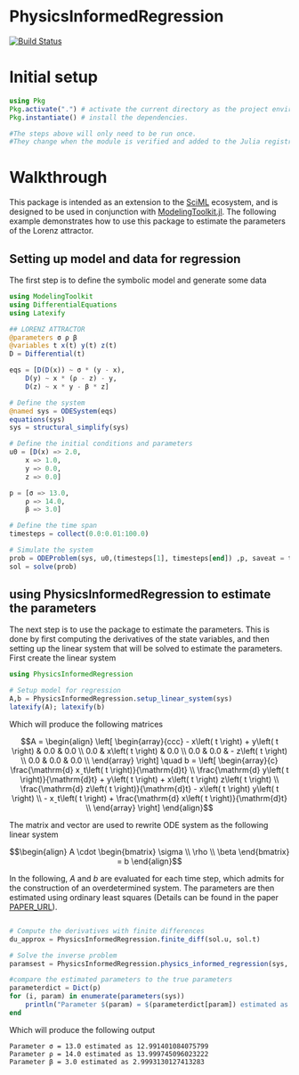 # PhysicsInformedRegression

[![Build Status](https://github.com/MarcusGalea/PhysicsInformedRegression.jl/actions/workflows/CI.yml/badge.svg?branch=master)](https://github.com/MarcusGalea/PhysicsInformedRegression.jl/actions/workflows/CI.yml?query=branch%3Amaster)

# Initial setup

```julia
using Pkg
Pkg.activate(".") # activate the current directory as the project environment.
Pkg.instantiate() # install the dependencies.

#The steps above will only need to be run once. 
#They change when the module is verified and added to the Julia registry.
```

# Walkthrough
This package is intended as an extension to the [SciML](https://sciml.ai/) ecosystem, and is designed to be used in conjunction with [ModelingToolkit.jl](https://mtk.sciml.ai/dev/). The following example demonstrates how to use this package to estimate the parameters of the Lorenz attractor.
## Setting up model and data for regression
The first step is to define the symbolic model and generate some data
```julia
using ModelingToolkit
using DifferentialEquations
using Latexify

## LORENZ ATTRACTOR
@parameters σ ρ β
@variables t x(t) y(t) z(t)
D = Differential(t)

eqs = [D(D(x)) ~ σ * (y - x),
    D(y) ~ x * (ρ - z) - y,
    D(z) ~ x * y - β * z]

# Define the system
@named sys = ODESystem(eqs)
equations(sys)
sys = structural_simplify(sys)

# Define the initial conditions and parameters
u0 = [D(x) => 2.0,
    x => 1.0,
    y => 0.0,
    z => 0.0]

p = [σ => 13.0,
    ρ => 14.0,
    β => 3.0]

# Define the time span
timesteps = collect(0.0:0.01:100.0)

# Simulate the system
prob = ODEProblem(sys, u0,(timesteps[1], timesteps[end]) ,p, saveat = timesteps)
sol = solve(prob)
```
## using PhysicsInformedRegression to estimate the parameters
The next step is to use the package to estimate the parameters. This is done by first computing the derivatives of the state variables, and then setting up the linear system that will be solved to estimate the parameters. First create the linear system
```julia
using PhysicsInformedRegression

# Setup model for regression
A,b = PhysicsInformedRegression.setup_linear_system(sys)
latexify(A); latexify(b)
```
Which will produce the following matrices
```math
A = \begin{align}
\left[
\begin{array}{ccc}
 - x\left( t \right) + y\left( t \right) & 0.0 & 0.0 \\
0.0 & x\left( t \right) & 0.0 \\
0.0 & 0.0 &  - z\left( t \right) \\
0.0 & 0.0 & 0.0 \\
\end{array}
\right]
\quad
b = 
\left[
\begin{array}{c}
\frac{\mathrm{d} xˍt\left( t \right)}{\mathrm{d}t} \\
\frac{\mathrm{d} y\left( t \right)}{\mathrm{d}t} + y\left( t \right) + x\left( t \right) z\left( t \right) \\
\frac{\mathrm{d} z\left( t \right)}{\mathrm{d}t} - x\left( t \right) y\left( t \right) \\
 - xˍt\left( t \right) + \frac{\mathrm{d} x\left( t \right)}{\mathrm{d}t} \\
\end{array}
\right]
\end{align}
```
The matrix and vector are used to rewrite ODE system as the following linear system
```math
\begin{align}
A \cdot \begin{bmatrix} \sigma \\ \rho \\ \beta \end{bmatrix} = b
\end{align}
```
In the following, $A$ and $b$ are evaluated for each time step, which admits for the construction of an overdetermined system. The parameters are then estimated using ordinary least squares (Details can be found in the paper [PAPER_URL]()).
```julia

# Compute the derivatives with finite differences
du_approx = PhysicsInformedRegression.finite_diff(sol.u, sol.t)

# Solve the inverse problem
paramsest = PhysicsInformedRegression.physics_informed_regression(sys, sol.u, du_approx, A, b)

#compare the estimated parameters to the true parameters
parameterdict = Dict(p)
for (i, param) in enumerate(parameters(sys))
    println("Parameter $(param) = $(parameterdict[param]) estimated as $(paramsest[i])")
end
```
Which will produce the following output
```
Parameter σ = 13.0 estimated as 12.991401084075799
Parameter ρ = 14.0 estimated as 13.999745096023222
Parameter β = 3.0 estimated as 2.9993130127413283
```
